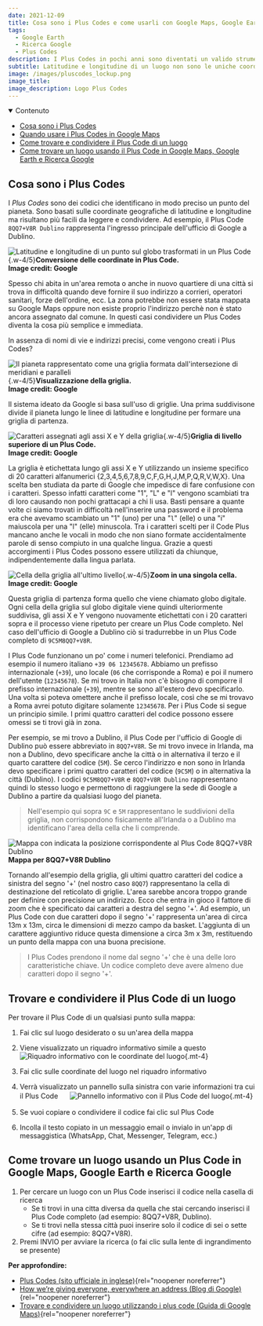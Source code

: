 ```yaml
---
date: 2021-12-09
title: Cosa sono i Plus Codes e come usarli con Google Maps, Google Earth e Ricerca Google
tags:
  - Google Earth
  - Ricerca Google
  - Plus Codes
description: I Plus Codes in pochi anni sono diventati un valido strumento per localizzare una posizione specifica su una mappa
subtitle: Latitudine e longitudine di un luogo non sono le uniche coordinate che permettono di localizzare un punto geografico. Al loro posto puoi usare i Plus Codes. Vediamo cosa sono e come utilizzarli in Google Maps.
image: /images/pluscodes_lockup.png
image_title:
image_description: Logo Plus Codes
---
```


<nav class="mt-8">
<details class="bg-gray-100 dark:bg-gray-800 text-sm lg:text-base p-4" open>
  <summary>Contenuto</summary>

- [Cosa sono i Plus Codes](#cosa-sono-i-plus-code)
- [Quando usare i Plus Codes in Google Maps](#quando-usare-i-plus-code-in-google-maps)
- [Come trovare e condividere il Plus Code di un luogo](#trovare-e-condividere-il-plus-code-di-un-luogo)
- [Come trovare un luogo usando il Plus Code in Google Maps, Google Earth e Ricerca Google](#come-trovare-un-luogo-usando-un-plus-code-in-google-maps%2C-google-earth-e-ricerca-google)

</details>
</nav>

## Cosa sono i Plus Codes

I <dfn>Plus Codes</dfn> sono dei codici che identificano in modo preciso un punto del pianeta. Sono basati sulle coordinate geografiche di latitudine e longitudine ma risultano più facili da leggere e condividere. Ad esempio, il Plus Code `8QQ7+V8R Dublino` rappresenta l'ingresso principale dell'ufficio di Google a Dublino.

![Latitudine e longitudine di un punto sul globo trasformati in un Plus Code](/images/plus-codes-latitudine-longitudine-globo.svg 'Un Plus Code è calcolato partendo da latitudine e longitudine di un punto sul globo'){.w-4/5}**Conversione delle coordinate in Plus Code.<br>Image credit: Google**

Spesso chi abita in un'area remota o anche in nuovo quartiere di una città si trova in difficoltà quando deve fornire il suo indirizzo a corrieri, operatori sanitari, forze dell'ordine, ecc. La zona potrebbe non essere stata mappata su Google Maps oppure non esiste proprio l'indirizzo perchè non è stato ancora assegnato dal comune. In questi casi condividere un Plus Codes diventa la cosa più semplice e immediata.

In assenza di nomi di vie e indirizzi precisi, come vengono creati i Plus Codes?

![Il pianeta rappresentato come una griglia formata dall'intersezione di meridiani e paralleli](/images/plus-codes-grid.svg){.w-4/5}**Visualizzazione della griglia.<br>Image credit: Google**

Il sistema ideato da Google si basa sull'uso di griglie. Una prima suddivisone divide il pianeta lungo le linee di latitudine e longitudine per formare una griglia di partenza.

![Caratteri assegnati agli assi X e Y della griglia](/images/plus-codes-grid-axis-x-y.svg){.w-4/5}**Griglia di livello superiore di un Plus Code.<br>Image credit: Google**

La griglia è etichettata lungo gli assi X e Y utilizzando un insieme specifico di 20 caratteri alfanumerici <wbr>{2,3,4,5,</wbr>6,7,8,9,<wbr>C,F,G,H,J,M,P,<wbr>Q,R,V,</wbr>W,X}. Una scelta ben studiata da parte di Google che impedisce di fare confusione con i caratteri. Spesso infatti caratteri come "1", "L" e "l" vengono scambiati tra di loro causando non pochi grattacapi a chi li usa. Basti pensare a quante volte ci siamo trovati in difficoltà nell'inserire una password e il problema era che avevamo scambiato un "1" (uno) per una "`l`" (elle) o una "i" maiuscola per una "l" (elle) minuscola. Tra i caratteri scelti per il Code Plus mancano anche le vocali in modo che non siano formate accidentalmente parole di senso compiuto in una qualche lingua. Grazie a questi accorgimenti i Plus Codes possono essere utilizzati da chiunque, indipendentemente dalla lingua parlata.

![Cella della griglia all'ultimo livello](/images/plus-codes-zooming-into-an-individual-cell.svg){.w-4/5}**Zoom in una singola cella.<br>Image credit: Google**

Questa griglia di partenza forma quello che viene chiamato globo digitale. Ogni cella della griglia sul globo digitale viene quindi ulteriormente suddivisa, gli assi X e Y vengono nuovamente etichettati con i 20 caratteri sopra e il processo viene ripetuto per creare un Plus Code completo. Nel caso dell'ufficio di Google a Dublino ciò si tradurrebbe in un Plus Code completo di `9C5M8QQ7+V8R`.

I Plus Code funzionano un po' come i numeri telefonici. Prendiamo ad esempio il numero italiano `+39 06 12345678`. Abbiamo un prefisso internazionale (`+39`), uno locale (`06` che corrisponde a Roma) e poi il numero dell'utente (`12345678`). Se mi trovo in Italia non c'è bisogno di comporre il prefisso internazionale (`+39`), mentre se sono all'estero devo specificarlo. Una volta si poteva omettere anche il prefisso locale, così che se mi trovavo a Roma avrei potuto digitare solamente `12345678`. Per i Plus Code si segue un principio simile. I primi quattro caratteri del codice possono essere omessi se ti trovi già in zona.

Per esempio, se mi trovo a Dublino, il Plus Code per l'ufficio di Google di Dublino può essere abbreviato in `8QQ7+V8R`. Se mi trovo invece in Irlanda, ma non a Dublino, devo specificare anche la città o in alternativa il terzo e il quarto carattere del codice (`5M`). Se cerco l'indirizzo e non sono in Irlanda devo specificare i primi quattro caratteri del codice (`9C5M`) o in alternativa la città (Dublino). I codici `9C5M8QQ7+V8R` e `8QQ7+V8R Dublino` rappresentano quindi lo stesso luogo e permettono di raggiungere la sede di Google a Dublino a partire da qualsiasi luogo del pianeta.

> Nell'esempio qui sopra `9C` e `5M` rappresentano le suddivioni della griglia, non corrispondono fisicamente all'Irlanda o a Dublino ma identificano l'area della cella che li comprende.

![Mappa con indicata la posizione corrispondente al Plus Code 8QQ7+V8R Dublino](/images/plus-codes-mappa-google.png)**Mappa per 8QQ7+V8R Dublino**

Tornando all'esempio della griglia, gli ultimi quattro caratteri del codice a sinistra del segno '+' (nel nostro caso `8QQ7`) rappresentano la cella di destinazione del reticolato di griglie. L'area sarebbe ancora troppo grande per definire con precisione un indirizzo. Ecco che entra in gioco il fattore di zoom che è specificato dai caratteri a destra del segno '+'. Ad esempio, un Plus Code con due caratteri dopo il segno '+' rappresenta un'area di circa 13m x 13m, circa le dimensioni di mezzo campo da basket. L'aggiunta di un carattere aggiuntivo riduce questa dimensione a circa 3m x 3m, restituendo un punto della mappa con una buona precisione.

> I Plus Codes prendono il nome dal segno '+' che è una delle loro caratteristiche chiave. Un codice completo deve avere almeno due caratteri dopo il segno '+'.

## Trovare e condividere il Plus Code di un luogo

Per trovare il Plus Code di un qualsiasi punto sulla mappa:

1. Fai clic sul luogo desiderato o su un'area della mappa
2. Viene visualizzato un riquadro informativo simile a questo
![Riquadro informativo con le coordinate del luogo](/images/plus-code-riquadro-informativo.png 'Riquadro informativo con le coordinate del luogo'){.mt-4}

3. Fai clic sulle coordinate del luogo nel riquadro informativo
4. Verrà visualizzato un pannello sulla sinistra con varie informazioni tra cui il Plus Code  <img src="/images/ic_plus_code.png" width="16" height="16" class="w-4 inline-block">
![Pannello informativo con il Plus Code del luogo](/images/plus-code-pannello-google-maps.png){.mt-4}

5. Se vuoi copiare o condividere il codice fai clic sul Plus Code <img src="/images/ic_plus_code.png" width="16" height="16" class="w-4 inline-block">
6. Incolla il testo copiato in un messaggio email o invialo in un'app di messaggistica (WhatsApp, Chat, Messenger, Telegram, ecc.)

## Come trovare un luogo usando un Plus Code in Google Maps, Google Earth e Ricerca Google

1. Per cercare un luogo con un Plus Code inserisci il codice nella casella di ricerca
    - Se ti trovi in una citta diversa da quella che stai cercando inserisci il Plus Code completo (ad esempio: 8QQ7+V8R, Dublino).
    - Se ti trovi nella stessa città puoi inserire solo il codice di sei o sette cifre (ad esempio: 8QQ7+V8R).
2. Premi INVIO per avviare la ricerca (o fai clic sulla lente di ingrandimento se presente)

**Per approfondire:**

- [Plus Codes (sito ufficiale in inglese)](https://maps.google.com/pluscodes/){rel="noopener noreferrer"}
- [How we’re giving everyone, everywhere an address (Blog di Google)](https://www.blog.google/products/maps/google-maps-101-giving-everyone-everywhere-an-address/){rel="noopener noreferrer"}
- [Trovare e condividere un luogo utilizzando i plus code (Guida di Google Maps)](https://support.google.com/maps/answer/7047426?hl=it&co=GENIE.Platform%3DDesktop&oco=0){rel="noopener noreferrer"}
